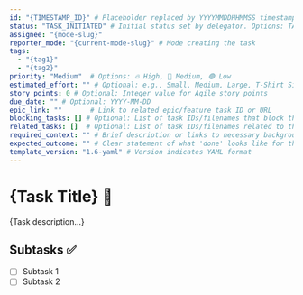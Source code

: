 ```yaml
---
id: "{TIMESTAMP_ID}" # Placeholder replaced by YYYYMMDDHHMMSS timestamp by delegator
status: "TASK_INITIATED" # Initial status set by delegator. Options: TASK_INITIATED, TASK_RECEIVED, PROCESSING_STARTED, 🛑 blocked, 👀 review, ✅ done, ❌ cancelled
assignee: "{mode-slug}"
reporter_mode: "{current-mode-slug}" # Mode creating the task
tags:
  - "{tag1}"
  - "{tag2}"
priority: "Medium"  # Options: 🔥 High, 🔶 Medium, 🟢 Low
estimated_effort: "" # Optional: e.g., Small, Medium, Large, T-Shirt Size
story_points: 0 # Optional: Integer value for Agile story points
due_date: "" # Optional: YYYY-MM-DD
epic_link: ""       # Link to related epic/feature task ID or URL
blocking_tasks: [] # Optional: List of task IDs/filenames that block this task
related_tasks: []  # Optional: List of task IDs/filenames related to this task
required_context: "" # Brief description or links to necessary background info ℹ️
expected_outcome: "" # Clear statement of what 'done' looks like for this task 🎯
template_version: "1.6-yaml" # Version indicates YAML format
---
```


# {Task Title} 📌

{Task description…}

## Subtasks ✅

*   [ ] Subtask 1
*   [ ] Subtask 2